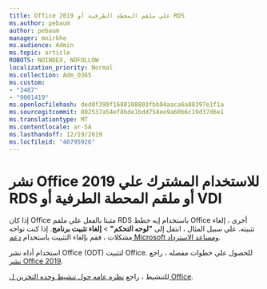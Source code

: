 ```yaml
---
title: Office 2019 علي ملقم المحطة الطرفية أو RDS
ms.author: pebaum
author: pebaum
manager: mnirkhe
ms.audience: Admin
ms.topic: article
ROBOTS: NOINDEX, NOFOLLOW
localization_priority: Normal
ms.collection: Adm_O365
ms.custom:
- "3487"
- "9001419"
ms.openlocfilehash: ded0f399f1688108803fbb04aaca6a88397e1f1a
ms.sourcegitcommit: 802537a54ef8bde1bdd758ee9a60b6c19d37d6e1
ms.translationtype: MT
ms.contentlocale: ar-SA
ms.lasthandoff: 12/19/2019
ms.locfileid: "40795926"
---
```

# <a name="deploying-office-2019-for-shared-use-on-rds-terminal-server-or-vdi"></a>نشر Office 2019 للاستخدام المشترك علي RDS أو ملقم المحطة الطرفية أو VDI

إذا كان Office مثبتا بالفعل علي ملقم RDS باستخدام إيه خطط Office أخرى ، إلغاء تثبيته. علي سبيل المثال ، انتقل إلى **"لوحه التحكم"** > **إلغاء تثبيت برنامج**. إذا كنت تواجه مشكلات ، فقم بإلغاء التثبيت باستخدام [دعم Microsoft ومساعد الاسترداد](https://aka.ms/SARA-OfficeUninstall-Alchemy). 

استخدام أداه نشر Office (ODT) لتثبيت Office. للحصول علي خطوات مفصله ، راجع [نشر Office 2019](https://docs.microsoft.com/deployoffice/office2019/deploy).

للتنشيط ، راجع [نظره عامه حول تنشيط وحده التخزين ل Office](https://docs.microsoft.com/deployoffice/vlactivation/plan-volume-activation-of-office).